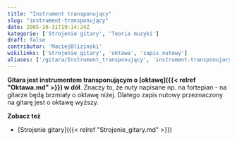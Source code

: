 ```yaml
---
title: "Instrument transponujący"
slug: "instrument-transponujący"
date: 2005-10-31T19:14:24Z
kategorie: ['Strojenie gitary', 'Teoria muzyki']
draft: false
contributor: 'MaciejBlizinski'
wikilinks: ['Strojenie_gitary', 'oktawa', 'zapis_nutowy']
aliases: ['/gitara/Instrument_transponujący', 'instrument-transponujacy']
---
```

**Gitara jest instrumentem transponującym o [oktawę]({{< relref "Oktawa.md" >}})
w dół**. Znaczy to, że nuty napisane np. na fortepian - na gitarze będą
brzmiały o oktawę niżej. Dlatego zapis nutowy<!-- link nie odnosił się do niczego: 'Instrument transponujący' ('content/książka/Instrument_transponujący.md') links to 'zapis_nutowy' ('content/książka/zapis_nutowy.md') and that does not exist -->
przeznaczony na gitarę jest o oktawę wyższy.

**Zobacz też**

  - [Strojenie gitary]({{< relref "Strojenie_gitary.md" >}})


